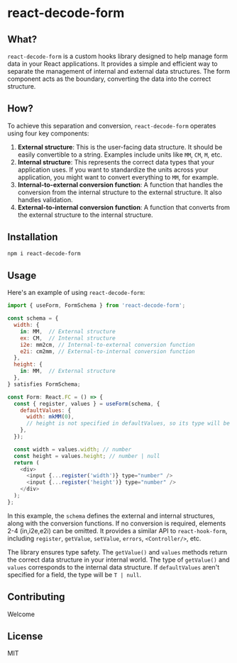 # react-decode-form

## What?

`react-decode-form` is a custom hooks library designed to help manage form data in your React applications. It provides a simple and efficient way to separate the management of internal and external data structures. The form component acts as the boundary, converting the data into the correct structure.

## How?

To achieve this separation and conversion, `react-decode-form` operates using four key components:

1. **External structure**: This is the user-facing data structure. It should be easily convertible to a string. Examples include units like `MM`, `CM`, `M`, etc.
2. **Internal structure**: This represents the correct data types that your application uses. If you want to standardize the units across your application, you might want to convert everything to `MM`, for example.
3. **Internal-to-external conversion function**: A function that handles the conversion from the internal structure to the external structure. It also handles validation.
4. **External-to-internal conversion function**: A function that converts from the external structure to the internal structure.

## Installation

```sh
npm i react-decode-form
```

## Usage

Here's an example of using `react-decode-form`:

```js
import { useForm, FormSchema } from 'react-decode-form';

const schema = {
  width: {
    in: MM,  // External structure
    ex: CM,  // Internal structure
    i2e: mm2cm, // Internal-to-external conversion function
    e2i: cm2mm, // External-to-internal conversion function
  },
  height: {
    in: MM,  // External structure
  },
} satisfies FormSchema;

const Form: React.FC = () => {
  const { register, values } = useForm(schema, {
    defaultValues: {
      width: mkMM(0),
      // height is not specified in defaultValues, so its type will be 'number | null'
    },
  });

  const width = values.width; // number
  const height = values.height; // number | null
  return (
    <div>
      <input {...register('width')} type="number" />
      <input {...register('height')} type="number" />
    </div>
  );
};
```

In this example, the `schema` defines the external and internal structures, along with the conversion functions. If no conversion is required, elements 2-4 (in,i2e,e2i) can be omitted. It provides a similar API to `react-hook-form`, including `register`, `getValue`, `setValue`, `errors`, `<Controller/>`, etc.

The library ensures type safety. The `getValue()` and `values` methods return the correct data structure in your internal world. The type of `getValue()` and `values` corresponds to the internal data structure. If `defaultValues` aren't specified for a field, the type will be `T | null`.

## Contributing

Welcome

## License

MIT
